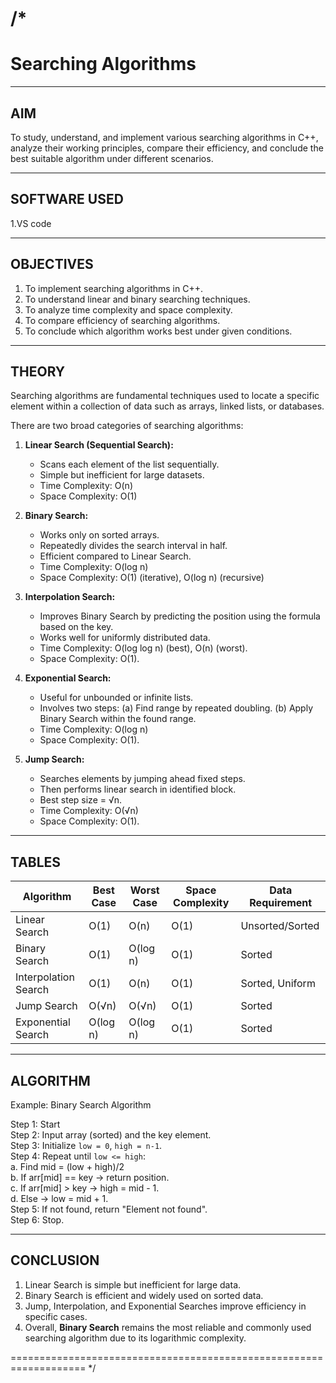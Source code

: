 /*
===================================================================
  Searching Algorithms
===================================================================

---------------------------
  AIM
---------------------------
To study, understand, and implement various searching algorithms in C++,
analyze their working principles, compare their efficiency, and 
conclude the best suitable algorithm under different scenarios.

---------------------------
SOFTWARE USED
---------------------------
1.VS code

---------------------------
 OBJECTIVES
---------------------------
1. To implement searching algorithms in C++.
2. To understand linear and binary searching techniques.
3. To analyze time complexity and space complexity.
4. To compare efficiency of searching algorithms.
5. To conclude which algorithm works best under given conditions.

---------------------------
THEORY
---------------------------
Searching algorithms are fundamental techniques used to locate a 
specific element within a collection of data such as arrays, 
linked lists, or databases. 

There are two broad categories of searching algorithms:

1. **Linear Search (Sequential Search):**
   - Scans each element of the list sequentially.
   - Simple but inefficient for large datasets.
   - Time Complexity: O(n)
   - Space Complexity: O(1)

2. **Binary Search:**
   - Works only on sorted arrays.
   - Repeatedly divides the search interval in half.
   - Efficient compared to Linear Search.
   - Time Complexity: O(log n)
   - Space Complexity: O(1) (iterative), O(log n) (recursive)

3. **Interpolation Search:**
   - Improves Binary Search by predicting the position using 
     the formula based on the key.
   - Works well for uniformly distributed data.
   - Time Complexity: O(log log n) (best), O(n) (worst).
   - Space Complexity: O(1).

4. **Exponential Search:**
   - Useful for unbounded or infinite lists.
   - Involves two steps:
        (a) Find range by repeated doubling.
        (b) Apply Binary Search within the found range.
   - Time Complexity: O(log n)
   - Space Complexity: O(1).

5. **Jump Search:**
   - Searches elements by jumping ahead fixed steps.
   - Then performs linear search in identified block.
   - Best step size = √n.
   - Time Complexity: O(√n)
   - Space Complexity: O(1).

---------------------------
  TABLES
---------------------------

| Algorithm           | Best Case | Worst Case | Space Complexity | Data Requirement |
|---------------------|-----------|------------|------------------|------------------|
| Linear Search       | O(1)      | O(n)       | O(1)             | Unsorted/Sorted  |
| Binary Search       | O(1)      | O(log n)   | O(1)             | Sorted           |
| Interpolation Search| O(1)      | O(n)       | O(1)             | Sorted, Uniform  |
| Jump Search         | O(√n)     | O(√n)      | O(1)             | Sorted           |
| Exponential Search  | O(log n)  | O(log n)   | O(1)             | Sorted           |


---------------------------
ALGORITHM
---------------------------

Example: Binary Search Algorithm

Step 1: Start  
Step 2: Input array (sorted) and the key element.  
Step 3: Initialize `low = 0`, `high = n-1`.  
Step 4: Repeat until `low <= high`:  
        a. Find mid = (low + high)/2  
        b. If arr[mid] == key → return position.  
        c. If arr[mid] > key → high = mid - 1.  
        d. Else → low = mid + 1.  
Step 5: If not found, return "Element not found".  
Step 6: Stop.  

---------------------------
CONCLUSION
---------------------------
1. Linear Search is simple but inefficient for large data.  
2. Binary Search is efficient and widely used on sorted data.  
3. Jump, Interpolation, and Exponential Searches improve efficiency 
   in specific cases.  
4. Overall, **Binary Search** remains the most reliable and 
   commonly used searching algorithm due to its logarithmic complexity.  

===================================================================
*/
